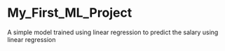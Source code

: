 # My_First_ML_Project
A simple model trained using linear regression to predict the salary using linear regression
